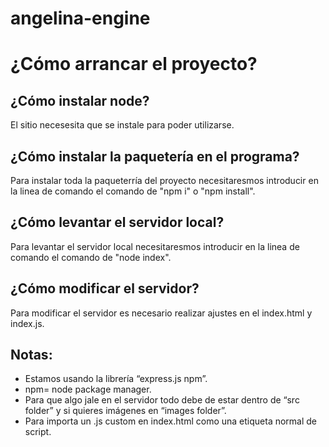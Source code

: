 ﻿# angelina-engine
 
# ¿Cómo arrancar el proyecto?
 
## ¿Cómo instalar node?
El sitio necesesita que se instale para poder utilizarse.

## ¿Cómo instalar la paquetería en el programa?
Para instalar toda la paqueterría del proyecto necesitaresmos introducir en la linea de comando el comando de "npm i" o "npm install".

## ¿Cómo levantar el servidor local?
Para levantar el servidor local necesitaresmos introducir en la linea de comando el comando de "node index".

## ¿Cómo modificar el servidor?
Para modificar el servidor es necesario realizar ajustes en el index.html y index.js.

## Notas:
- Estamos usando la librería “express.js npm”.
- npm= node package manager.
- Para que algo jale en el servidor todo debe de estar dentro de “src folder” y si quieres imágenes en “images folder”.
- Para importa un .js custom en index.html como una etiqueta normal de script.
